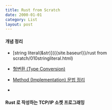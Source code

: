 ```yaml
---
title: Rust from Scratch
date: 2000-01-01
category: List
layout: post
---
```


#### 개념 정리

 * [string literal(&str)]({{site.baseurl}}/rust from scratch/010stringliteral.html)

 * [형변환 (Type Conversion)]({{site.baseurl}}/rust%20from%20scratch/020casting.html)

 * [Method (Implementation) 문법 정리]({{site.baseurl}}/rust%20from%20scratch/0280methods.html)

 * []({{site.baseurl}}/rust%20from%20scratch/030generic1.html)

#### Rust 로 작성하는 TCP/IP 소켓 프로그래밍

